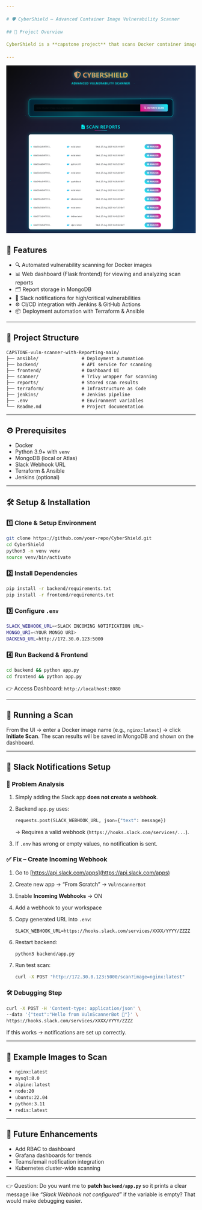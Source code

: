 ```yaml
---

# 🛡️ CyberShield – Advanced Container Image Vulnerability Scanner

## 📌 Project Overview

CyberShield is a **capstone project** that scans Docker container images for vulnerabilities using known CVE databases, generates reports, and provides a **web-based dashboard** for analysis. It integrates with **CI/CD pipelines** and supports **Slack notifications** for real-time alerts.

---
```


![cybershield.png](screenshots/cybershield.png)

## 🚀 Features

* 🔍 Automated vulnerability scanning for Docker images
* 📊 Web dashboard (Flask frontend) for viewing and analyzing scan reports
* 🗂️ Report storage in MongoDB
* 🔔 Slack notifications for high/critical vulnerabilities
* ⚙️ CI/CD integration with Jenkins & GitHub Actions
* 📦 Deployment automation with Terraform & Ansible

---

## 📂 Project Structure

```
CAPSTONE-vuln-scanner-with-Reporting-main/
├── ansible/                # Deployment automation
├── backend/                # API service for scanning
├── frontend/               # Dashboard UI
├── scanner/                # Trivy wrapper for scanning
├── reports/                # Stored scan results
├── terraform/              # Infrastructure as Code
├── jenkins/                # Jenkins pipeline
├── .env                    # Environment variables
└── Readme.md               # Project documentation
```

---

## ⚙️ Prerequisites

* Docker
* Python 3.9+ with `venv`
* MongoDB (local or Atlas)
* Slack Webhook URL
* Terraform & Ansible
* Jenkins (optional)

---

## 🛠️ Setup & Installation

### 1️⃣ Clone & Setup Environment

```bash
git clone https://github.com/your-repo/CyberShield.git
cd CyberShield
python3 -m venv venv
source venv/bin/activate
```

### 2️⃣ Install Dependencies

```bash
pip install -r backend/requirements.txt
pip install -r frontend/requirements.txt
```

### 3️⃣ Configure `.env`

```bash
SLACK_WEBHOOK_URL=<SLACK INCOMING NOTIFICATION URL>
MONGO_URI=<YOUR MONGO URI>
BACKEND_URL=http://172.30.0.123:5000
```

### 4️⃣ Run Backend & Frontend

```bash
cd backend && python app.py
cd frontend && python app.py
```

👉 Access Dashboard: `http://localhost:8080`

---

## 📡 Running a Scan

From the UI → enter a Docker image name (e.g., `nginx:latest`) → click **Initiate Scan**.
The scan results will be saved in MongoDB and shown on the dashboard.

---

## 📢 Slack Notifications Setup

### 🔎 Problem Analysis

1. Simply adding the Slack app **does not create a webhook**.
2. Backend `app.py` uses:

   ```python
   requests.post(SLACK_WEBHOOK_URL, json={"text": message})
   ```

   → Requires a valid webhook (`https://hooks.slack.com/services/...`).
3. If `.env` has wrong or empty values, no notification is sent.

### ✅ Fix – Create Incoming Webhook

1. Go to [https://api.slack.com/apps](https://api.slack.com/apps)
2. Create new app → “From Scratch” → `VulnScannerBot`
3. Enable **Incoming Webhooks** → ON
4. Add a webhook to your workspace
5. Copy generated URL into `.env`:

   ```env
   SLACK_WEBHOOK_URL=https://hooks.slack.com/services/XXXX/YYYY/ZZZZ
   ```
6. Restart backend:

   ```bash
   python3 backend/app.py
   ```
7. Run test scan:

   ```bash
   curl -X POST "http://172.30.0.123:5000/scan?image=nginx:latest"
   ```

### 🛠️ Debugging Step

```bash
curl -X POST -H 'Content-type: application/json' \
--data '{"text":"Hello from VulnScannerBot 🚀"}' \
https://hooks.slack.com/services/XXXX/YYYY/ZZZZ
```

If this works → notifications are set up correctly.

---

## 📌 Example Images to Scan

* `nginx:latest`
* `mysql:8.0`
* `alpine:latest`
* `node:20`
* `ubuntu:22.04`
* `python:3.11`
* `redis:latest`

---

## 📝 Future Enhancements

* Add RBAC to dashboard
* Grafana dashboards for trends
* Teams/email notification integration
* Kubernetes cluster-wide scanning

---

👉 Question: Do you want me to **patch `backend/app.py`** so it prints a clear message like *“Slack Webhook not configured”* if the variable is empty? That would make debugging easier.

